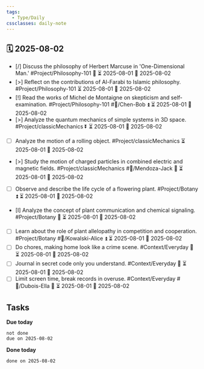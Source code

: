 ```yaml
---
tags:
  - Type/Daily
cssclasses: daily-note
---
```


## 🗓️ 2025-08-02

- [/] Discuss the philosophy of Herbert Marcuse in 'One-Dimensional Man.' #Project/Philosophy-101 🔺 ⏳ 2025-08-01 📅 2025-08-02
- [>] Reflect on the contributions of Al-Farabi to Islamic philosophy. #Project/Philosophy-101 ⏳ 2025-08-01 📅 2025-08-02
- [!] Read the works of Michel de Montaigne on skepticism and self-examination. #Project/Philosophy-101 #👤/Chen-Bob ⏫ ⏳ 2025-08-01 📅 2025-08-02
- [>] Analyze the quantum mechanics of simple systems in 3D space. #Project/classicMechanics ⏬ ⏳ 2025-08-01 📅 2025-08-02
- [ ] Analyze the motion of a rolling object. #Project/classicMechanics ⏳ 2025-08-01 📅 2025-08-02
- [>] Study the motion of charged particles in combined electric and magnetic fields. #Project/classicMechanics #👤/Mendoza-Jack 🔽 ⏳ 2025-08-01 📅 2025-08-02
- [ ] Observe and describe the life cycle of a flowering plant. #Project/Botany ⏫ ⏳ 2025-08-01 📅 2025-08-02
- [I] Analyze the concept of plant communication and chemical signaling. #Project/Botany 🔽 ⏳ 2025-08-01 📅 2025-08-02
- [ ] Learn about the role of plant allelopathy in competition and cooperation. #Project/Botany #👤/Kowalski-Alice ⏫ ⏳ 2025-08-01 📅 2025-08-02
- [ ] Do chores, making home look like a crime scene. #Context/Everyday 🔺 ⏳ 2025-08-01 📅 2025-08-02
- [ ] Journal in secret code only you understand. #Context/Everyday 🔽 ⏳ 2025-08-01 📅 2025-08-02
- [ ] Limit screen time, break records in overuse. #Context/Everyday #👤/Dubois-Ella 🔽 ⏳ 2025-08-01 📅 2025-08-02

## Tasks

**Due today**

```tasks
not done
due on 2025-08-02
```

**Done today**

```tasks
done on 2025-08-02
```
            
